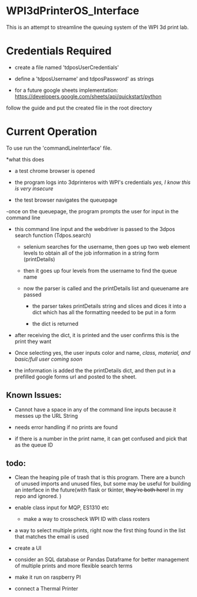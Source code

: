# WPI3dPrinterOS_Interface

This is an attempt to streamline the queuing system of the WPI 3d print lab. 

# Credentials Required
- create a file named 'tdposUserCredentials'

- define a 'tdposUsername' and tdposPassword' as strings

 - for a future google sheets implementation:
https://developers.google.com/sheets/api/quickstart/python

follow the guide and put the created file in the root directory


# Current Operation

To use run the 'commandLineInterface' file. 

*what this does

- a test chrome browser is opened 

- the program logs into 3dprinteros with WPI's credentials *yes, I know this is very insecure*

- the test browser navigates the queuepage

-once on the queuepage, the program prompts the user for input in the command line

- this command line input and the webdriver is passed to the 3dpos search function (Tdpos.search)

  - selenium searches for the username, then goes up two web element levels to obtain all of the job information in a string form (printDetails)
  
  - then it goes up four levels from the username to find the queue name
  
  - now the parser is called and the printDetails list and queuename are passed
  
    - the parser takes printDetails string and slices and dices it into a dict which has all the formatting needed to be put in a form
    
    - the dict is returned
    
- after receiving the dict, it is printed and the user confirms this is the print they want

- Once selecting yes, the user inputs color and name, *class, material, and basic/full user coming soon*

- the information is added the the printDetails dict, and then put in a prefilled google forms url and posted to the sheet.

## Known Issues:

- Cannot have a space in any of the command line inputs because it messes up the URL String

- needs error handling if no prints are found

- if there is a number in the print name, it can get confused and pick that as the queue ID

## todo:

- Clean the heaping pile of trash that is this program. There are a bunch of unused imports and unused files, but some may be useful for building an interface in the future(with flask or tkinter, ~~they're both here!~~ in my repo and ignored. )

- enable class input for MQP, ES1310 etc
  - make a way to crosscheck WPI ID with class rosters

- a way to select multiple prints, right now the first thing found in the list that matches the email is used

- create a UI

- consider an SQL database or Pandas Dataframe for better management of multiple prints and more flexible search terms

- make it run on raspberry PI

- connect a Thermal Printer
